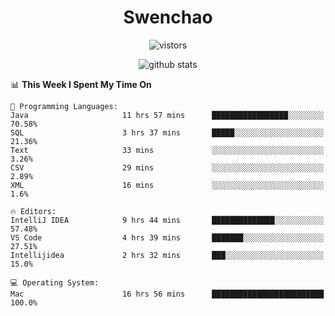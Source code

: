 <h1 align="center">Swenchao</h3>

<p align="center">
  <img src="https://visitor-badge.glitch.me/badge?page_id=Swenchao" alt="vistors" />
</p>

<p align="center">
  <img src="https://github-readme-stats.vercel.app/api?username=Swenchao&count_private=true&show_icons=true&theme=vue-dark&hide_title=true" alt="github stats" />
</p>

<!--START_SECTION:waka-->
📊 **This Week I Spent My Time On** 

```text
💬 Programming Languages: 
Java                     11 hrs 57 mins      █████████████████░░░░░░░░   70.58% 
SQL                      3 hrs 37 mins       █████░░░░░░░░░░░░░░░░░░░░   21.36% 
Text                     33 mins             ░░░░░░░░░░░░░░░░░░░░░░░░░   3.26% 
CSV                      29 mins             ░░░░░░░░░░░░░░░░░░░░░░░░░   2.89% 
XML                      16 mins             ░░░░░░░░░░░░░░░░░░░░░░░░░   1.6%

🔥 Editors: 
IntelliJ IDEA            9 hrs 44 mins       ██████████████░░░░░░░░░░░   57.48% 
VS Code                  4 hrs 39 mins       ███████░░░░░░░░░░░░░░░░░░   27.51% 
Intellijidea             2 hrs 32 mins       ███░░░░░░░░░░░░░░░░░░░░░░   15.0%

💻 Operating System: 
Mac                      16 hrs 56 mins      █████████████████████████   100.0%

```


<!--END_SECTION:waka-->
